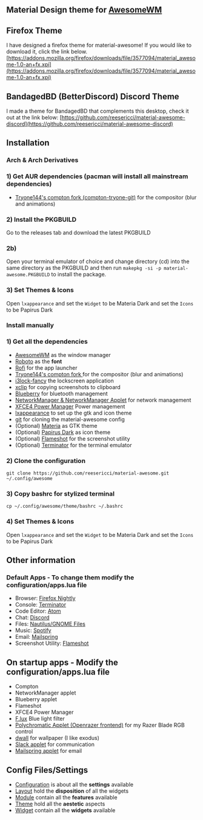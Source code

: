 ## Material Design theme for [AwesomeWM](https://awesomewm.org/)

## Firefox Theme
I have designed a firefox theme for material-awesome! If you would like to download it, click the link below.
[https://addons.mozilla.org/firefox/downloads/file/3577094/material_awesome-1.0-an+fx.xpi](https://addons.mozilla.org/firefox/downloads/file/3577094/material_awesome-1.0-an+fx.xpi)

## BandagedBD (BetterDiscord) Discord Theme
I made a theme for BandagedBD that complements this desktop, check it out at the link below:
[https://github.com/reesericci/material-awesome-discord](https://github.com/reesericci/material-awesome-discord)

## Installation
### Arch & Arch Derivatives

### 1) Get AUR dependencies (pacman will install all mainstream dependencies)
- [Tryone144's compton fork (compton-tryone-git)](https://aur.archlinux.org/packages/compton-tryone-git/) for the compositor (blur and animations)
### 2) Install the PKGBUILD
Go to the releases tab and download the latest PKGBUILD
### 2b)
Open your terminal emulator of choice and change directory (cd) into the same directory as the PKGBUILD and then run ```makepkg -si -p material-awesome.PKGBUILD``` to install the package.

### 3) Set Themes & Icons
Open ```lxappearance``` and set the ```Widget``` to be Materia Dark and set the ```Icons``` to be Papirus Dark

### Install manually

### 1) Get all the dependencies
- [AwesomeWM](https://awesomewm.org/) as the window manager
- [Roboto](https://fonts.google.com/specimen/Roboto) as the **font**
- [Rofi](https://github.com/DaveDavenport/rofi) for the app launcher
- [Tryone144's compton fork ](https://github.com/tryone144/compton) for the compositor (blur and animations)
- [i3lock-fancy](https://github.com/meskarune/i3lock-fancy) the lockscreen application
- [xclip](https://github.com/astrand/xclip) for copying screenshots to clipboard
- [Blueberry](https://github.com/linuxmint/bluetooth) for bluetooth management
- [NetworkManager & NetworkManager Applet](https://wiki.gnome.org/Projects/NetworkManager) for network management
- [XFCE4 Power Manager](https://docs.xfce.org/xfce/xfce4-power-manager/start) Power management
- [lxappearance](https://sourceforge.net/projects/lxde/files/LXAppearance/) to set up the gtk and icon theme
- [git](https://git-scm.com) for cloning the material-awesome config
- (Optional) [Materia](https://github.com/nana-4/materia-theme) as GTK theme
- (Optional) [Papirus Dark](https://github.com/PapirusDevelopmentTeam/papirus-icon-theme) as icon theme
- (Optional) [Flameshot](https://flameshot.js.org) for the screenshot utility
- (Optional) [Terminator](https://flameshot.js.org) for the terminal emulator

### 2) Clone the configuration

```
git clone https://github.com/reesericci/material-awesome.git ~/.config/awesome
```
### 3) Copy bashrc for stylized terminal
``` 
cp ~/.config/awesome/theme/bashrc ~/.bashrc 
```
### 4) Set Themes & Icons
Open ```lxappearance``` and set the ```Widget``` to be Materia Dark and set the ```Icons``` to be Papirus Dark

## Other information

### Default Apps - To change them modify the configuration/apps.lua file
- Browser: [Firefox Nightly](https://firefox.com)
- Console: [Terminator](https://launchpad.net/terminator/)
- Code Editor: [Atom](https://atom.io)
- Chat: [Discord](https://discordapp.com)
- Files: [Nautilus/GNOME Files](https://wiki.gnome.org/action/show/Apps/Files?action=show&redirect=Apps%2FNautilus)
- Music: [Spotify](https://snapcraft.io/spotify)
- Email: [Mailspring](https://getmailspring.com)
- Screenshot Utility: [Flameshot](https://flameshot.js.org)
## On startup apps - Modify the configuration/apps.lua file
- Compton
- NetworkManager applet
- Blueberry applet
- Flameshot 
- XFCE4 Power Manager
- [F.lux](https://justgetflux.com/) Blue light filter
- [Polychromatic Applet (Openrazer frontend)](https://polychromatic.app/) for my Razer Blade RGB control
- [dwall](https://github.com/adi1090x/dynamic-wallpaper) for wallpaper (I like exodus)
- [Slack applet](https://slack.com) for communication
- [Mailspring applet](https://getmailspring.com) for email
## Config Files/Settings
* [Configuration](./configuration) is about all the **settings** available
* [Layout](./layout) hold the **disposition** of all the widgets
* [Module](./module) contain all the **features** available
* [Theme](./theme) hold all the **aestetic** aspects
* [Widget](./widget) contain all the **widgets** available
